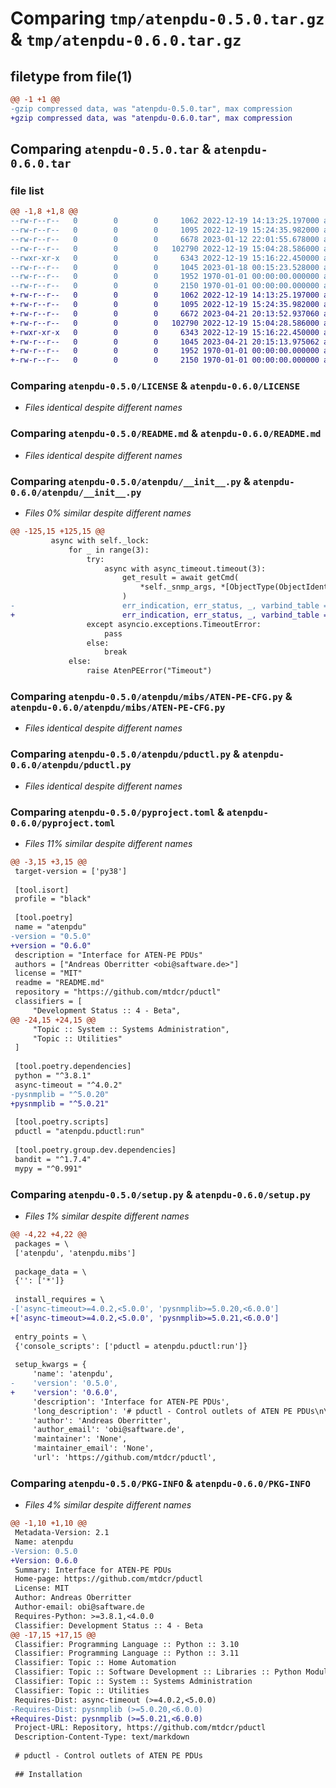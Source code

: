 # Comparing `tmp/atenpdu-0.5.0.tar.gz` & `tmp/atenpdu-0.6.0.tar.gz`

## filetype from file(1)

```diff
@@ -1 +1 @@
-gzip compressed data, was "atenpdu-0.5.0.tar", max compression
+gzip compressed data, was "atenpdu-0.6.0.tar", max compression
```

## Comparing `atenpdu-0.5.0.tar` & `atenpdu-0.6.0.tar`

### file list

```diff
@@ -1,8 +1,8 @@
--rw-r--r--   0        0        0     1062 2022-12-19 14:13:25.197000 atenpdu-0.5.0/LICENSE
--rw-r--r--   0        0        0     1095 2022-12-19 15:24:35.982000 atenpdu-0.5.0/README.md
--rw-r--r--   0        0        0     6678 2023-01-12 22:01:55.678000 atenpdu-0.5.0/atenpdu/__init__.py
--rw-r--r--   0        0        0   102790 2022-12-19 15:04:28.586000 atenpdu-0.5.0/atenpdu/mibs/ATEN-PE-CFG.py
--rwxr-xr-x   0        0        0     6343 2022-12-19 15:16:22.450000 atenpdu-0.5.0/atenpdu/pductl.py
--rw-r--r--   0        0        0     1045 2023-01-18 00:15:23.528000 atenpdu-0.5.0/pyproject.toml
--rw-r--r--   0        0        0     1952 1970-01-01 00:00:00.000000 atenpdu-0.5.0/setup.py
--rw-r--r--   0        0        0     2150 1970-01-01 00:00:00.000000 atenpdu-0.5.0/PKG-INFO
+-rw-r--r--   0        0        0     1062 2022-12-19 14:13:25.197000 atenpdu-0.6.0/LICENSE
+-rw-r--r--   0        0        0     1095 2022-12-19 15:24:35.982000 atenpdu-0.6.0/README.md
+-rw-r--r--   0        0        0     6672 2023-04-21 20:13:52.937060 atenpdu-0.6.0/atenpdu/__init__.py
+-rw-r--r--   0        0        0   102790 2022-12-19 15:04:28.586000 atenpdu-0.6.0/atenpdu/mibs/ATEN-PE-CFG.py
+-rwxr-xr-x   0        0        0     6343 2022-12-19 15:16:22.450000 atenpdu-0.6.0/atenpdu/pductl.py
+-rw-r--r--   0        0        0     1045 2023-04-21 20:15:13.975062 atenpdu-0.6.0/pyproject.toml
+-rw-r--r--   0        0        0     1952 1970-01-01 00:00:00.000000 atenpdu-0.6.0/setup.py
+-rw-r--r--   0        0        0     2150 1970-01-01 00:00:00.000000 atenpdu-0.6.0/PKG-INFO
```

### Comparing `atenpdu-0.5.0/LICENSE` & `atenpdu-0.6.0/LICENSE`

 * *Files identical despite different names*

### Comparing `atenpdu-0.5.0/README.md` & `atenpdu-0.6.0/README.md`

 * *Files identical despite different names*

### Comparing `atenpdu-0.5.0/atenpdu/__init__.py` & `atenpdu-0.6.0/atenpdu/__init__.py`

 * *Files 0% similar despite different names*

```diff
@@ -125,15 +125,15 @@
         async with self._lock:
             for _ in range(3):
                 try:
                     async with async_timeout.timeout(3):
                         get_result = await getCmd(
                             *self._snmp_args, *[ObjectType(ObjectIdentity(self._MIB_MODULE, *obj)) for obj in objects]
                         )
-                        err_indication, err_status, _, varbind_table = await get_result
+                        err_indication, err_status, _, varbind_table = get_result
                 except asyncio.exceptions.TimeoutError:
                     pass
                 else:
                     break
             else:
                 raise AtenPEError("Timeout")
```

### Comparing `atenpdu-0.5.0/atenpdu/mibs/ATEN-PE-CFG.py` & `atenpdu-0.6.0/atenpdu/mibs/ATEN-PE-CFG.py`

 * *Files identical despite different names*

### Comparing `atenpdu-0.5.0/atenpdu/pductl.py` & `atenpdu-0.6.0/atenpdu/pductl.py`

 * *Files identical despite different names*

### Comparing `atenpdu-0.5.0/pyproject.toml` & `atenpdu-0.6.0/pyproject.toml`

 * *Files 11% similar despite different names*

```diff
@@ -3,15 +3,15 @@
 target-version = ['py38']
 
 [tool.isort]
 profile = "black"
 
 [tool.poetry]
 name = "atenpdu"
-version = "0.5.0"
+version = "0.6.0"
 description = "Interface for ATEN-PE PDUs"
 authors = ["Andreas Oberritter <obi@saftware.de>"]
 license = "MIT"
 readme = "README.md"
 repository = "https://github.com/mtdcr/pductl"
 classifiers = [
     "Development Status :: 4 - Beta",
@@ -24,15 +24,15 @@
     "Topic :: System :: Systems Administration",
     "Topic :: Utilities"
 ]
 
 [tool.poetry.dependencies]
 python = "^3.8.1"
 async-timeout = "^4.0.2"
-pysnmplib = "^5.0.20"
+pysnmplib = "^5.0.21"
 
 [tool.poetry.scripts]
 pductl = "atenpdu.pductl:run"
 
 [tool.poetry.group.dev.dependencies]
 bandit = "^1.7.4"
 mypy = "^0.991"
```

### Comparing `atenpdu-0.5.0/setup.py` & `atenpdu-0.6.0/setup.py`

 * *Files 1% similar despite different names*

```diff
@@ -4,22 +4,22 @@
 packages = \
 ['atenpdu', 'atenpdu.mibs']
 
 package_data = \
 {'': ['*']}
 
 install_requires = \
-['async-timeout>=4.0.2,<5.0.0', 'pysnmplib>=5.0.20,<6.0.0']
+['async-timeout>=4.0.2,<5.0.0', 'pysnmplib>=5.0.21,<6.0.0']
 
 entry_points = \
 {'console_scripts': ['pductl = atenpdu.pductl:run']}
 
 setup_kwargs = {
     'name': 'atenpdu',
-    'version': '0.5.0',
+    'version': '0.6.0',
     'description': 'Interface for ATEN-PE PDUs',
     'long_description': '# pductl - Control outlets of ATEN PE PDUs\n\n## Installation\n\n```sh\npip install atenpdu\n```\n \n## Example configuration [~/.pductl]\n```json\n{\n  "format": 1,\n  "pdus": {\n    "pdu1": {\n      "node": "pdu1",\n      "service": "snmp",\n      "username": "administrator",\n      "authkey": "AAAAAAAAAAAAAA",\n      "privkey": "BBBBBBBBBBBBBB"\n    },\n    "pdu2": {\n      "authkey": "CCCCCCCCCCCCCC",\n      "privkey": "DDDDDDDDDDDDDD"\n    },\n    "pdu3": {\n      "node": "192.168.21.19",\n      "service": "16161",\n      "username": "joe",\n      "authkey": "EEEEEEEEEEEEEE",\n      "privkey": "FFFFFFFFFFFFFF"\n    },\n    "pdu4": {\n      "community": "private"\n    },\n    "pdu5": {\n    }\n  }\n}\n```\n\n* `authkey` and `privkey` are required for SNMPv3. On absence, SNMPv2c gets used.\n* `community` defaults to `private` for SNMPv2c.\n* `node` defaults to PDU entry\'s name.\n* `service` defaults to `snmp`, i.e. port 161.\n* `username` defaults to `administrator` for SNMPv3.\n\n## Usage\n\n```sh\npductl [-p <PDU>] list\npductl [-p <PDU>] <on|off|reboot|status> <OUTLET> [<OUTLET> ...]\n```\n\nUse `ALL` to select all outlets.\n',
     'author': 'Andreas Oberritter',
     'author_email': 'obi@saftware.de',
     'maintainer': 'None',
     'maintainer_email': 'None',
     'url': 'https://github.com/mtdcr/pductl',
```

### Comparing `atenpdu-0.5.0/PKG-INFO` & `atenpdu-0.6.0/PKG-INFO`

 * *Files 4% similar despite different names*

```diff
@@ -1,10 +1,10 @@
 Metadata-Version: 2.1
 Name: atenpdu
-Version: 0.5.0
+Version: 0.6.0
 Summary: Interface for ATEN-PE PDUs
 Home-page: https://github.com/mtdcr/pductl
 License: MIT
 Author: Andreas Oberritter
 Author-email: obi@saftware.de
 Requires-Python: >=3.8.1,<4.0.0
 Classifier: Development Status :: 4 - Beta
@@ -17,15 +17,15 @@
 Classifier: Programming Language :: Python :: 3.10
 Classifier: Programming Language :: Python :: 3.11
 Classifier: Topic :: Home Automation
 Classifier: Topic :: Software Development :: Libraries :: Python Modules
 Classifier: Topic :: System :: Systems Administration
 Classifier: Topic :: Utilities
 Requires-Dist: async-timeout (>=4.0.2,<5.0.0)
-Requires-Dist: pysnmplib (>=5.0.20,<6.0.0)
+Requires-Dist: pysnmplib (>=5.0.21,<6.0.0)
 Project-URL: Repository, https://github.com/mtdcr/pductl
 Description-Content-Type: text/markdown
 
 # pductl - Control outlets of ATEN PE PDUs
 
 ## Installation
```

